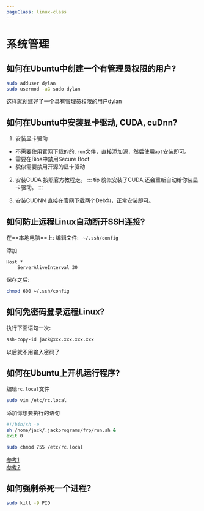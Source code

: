 ```yaml
---
pageClass: linux-class
---
```


<!--
 * @Description: 
 * @Author: Jack Huang
 * @Github: https://github.com/HuangJiaLian
 * @Date: 2019-10-12 17:58:48
 * @LastEditors: Jack Huang
 * @LastEditTime: 2019-10-22 13:32:17
 -->
# 系统管理

## 如何在Ubuntu中创建一个有管理员权限的用户?
```bash
sudo adduser dylan
sudo usermod -aG sudo dylan
```
这样就创建好了一个具有管理员权限的用户dylan



## 如何在Ubuntu中安装显卡驱动, CUDA, cuDnn?
1. 安装显卡驱动
- 不需要使用官网下载的的`.run`文件，直接添加源，然后使用`apt`安装即可。
- 需要在Bios中禁用Secure Boot
- 貌似需要禁用开源的显卡驱动

2. 安装CUDA
按照官方教程走。
::: tip
貌似安装了CUDA,还会重新自动给你装显卡驱动。
:::

3. 安装CUDNN
直接在官网下载两个Deb包，正常安装即可。

## 如何防止远程Linux自动断开SSH连接?
在==本地电脑==上:
编辑文件: ` ~/.ssh/config`

添加
```
Host *
    ServerAliveInterval 30
```

保存之后:
```bash
chmod 600 ~/.ssh/config
```

## 如何免密码登录远程Linux?
执行下面语句一次:
```bash
ssh-copy-id jack@xxx.xxx.xxx.xxx
```
以后就不用输入密码了


## 如何在Ubuntu上开机运行程序? 
编辑`rc.local`文件
```bash
sudo vim /etc/rc.local
```
添加你想要执行的语句
```bash
#!/bin/sh -e
sh /home/jack/.jackprograms/frp/run.sh &
exit 0
```

```bash
sudo chmod 755 /etc/rc.local
```
[参考1](https://blog.mimvp.com/article/20433.html) <br/>
[参考2](https://ruby-china.org/topics/38609)

## 如何强制杀死一个进程?
```bash
sudo kill -9 PID
```

<Livere/>